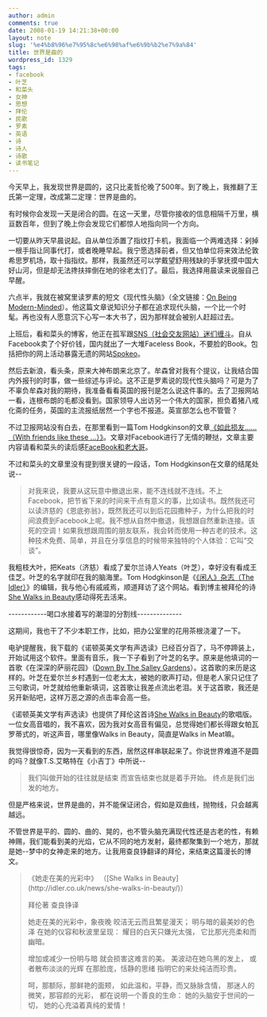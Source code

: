 ```yaml
---
author: admin
comments: true
date: 2008-01-19 14:21:38+00:00
layout: note
slug: '%e4%b8%96%e7%95%8c%e6%98%af%e6%9b%b2%e7%9a%84'
title: 世界是曲的
wordpress_id: 1329
tags:
- facebook
- 叶芝
- 和菜头
- 女神
- 思想
- 拜伦
- 民歌
- 罗素
- 英语
- 诗
- 诗人
- 诗歌
- 读书笔记
---
```


今天早上，我发现世界是圆的，这只比麦哲伦晚了500年。到了晚上，我推翻了王氏第一定理，改成第二定理：世界是曲的。

有时候你会发现一天是闭合的圆。在这一天里，尽管你接收的信息相隔千万里，横亘数百年，但到了晚上你会发现它们都惊人地指向同一个方向。

一切要从昨天早晨说起。自从单位添置了指纹打卡机，我面临一个两难选择：剁掉一根手指让同事代打，或者晚睡早起。我宁愿选择前者，但又怕单位将来效法伦敦希思罗机场，取十指指纹。那样，我虽然还可以学戴望舒用残缺的手掌抚摸中国大好山河，但是却无法搀扶摔倒在地的徐老太们了。最后，我选择用晨读来说服自己早醒。

六点半，我就在被窝里读罗素的短文《现代性头脑》（全文链接：[On Being Modern-Minded](http://www.math.rutgers.edu/~sujith/obm.html)）。他这篇文章说知识分子都在追求现代头脑，一个比一个时髦。再也没有人愿意沉下心写一本大书了，因为那样就会被别人赶超过去。

上班后，看和菜头的博客，他正在孤军跟[SNS（社会交友网站）迷们缠斗](http://www.hecaitou.com/?p=2736)。自从Facebook卖了个好价钱，国内就出了一大堆Faceless Book，不要脸的Book。包括把你的网上活动暴露无遗的网站[Spokeo](http://www.spokeo.com)。

然后去新浪，看头条，原来大神布朗来北京了。牟森曾对我有个提议，让我结合国内外报刊的时事，做一些综述与评论。这不正是罗素说的现代性头脑吗？可是为了不辜负牟森对我的期待，我准备看看英国的报刊是怎么说这件事的。去了卫报网站一看，连根布朗的毛都没看到。国家领导人出访另一个伟大的国家，担负着猪八戒化斋的任务，英国的主流报纸居然一个字也不报道。英宣部怎么也不管管？

不过卫报网站没有白去，在那里看到一篇Tom Hodgkinson的文章[《如此损友……（With friends like these ...）》](http://www.guardian.co.uk/technology/2008/jan/14/facebook)。文章对Facebook进行了无情的鞭挞，文章主要内容请看和菜头的读后感[FaceBook和老大哥](http://www.hecaitou.com/?p=2738)。

不过和菜头的文章里没有提到很关键的一段话，Tom Hodgkinson在文章的结尾处说--





<blockquote>对我来说，我要从这玩意中撤退出来，能不连线就不连线。不上Facebook，把节省下来的时间来干点有意义的事，比如读书。既然我还可以读济慈的《恩底弥翁》，既然我还可以到后花园撒种子，为什么把我的时间浪费到Facebook上呢。我不想从自然中撤退，我想跟自然重新连接。该死的空调！如果我想跟周围的朋友联系，我会转而使用一种古老的技术。这种技术免费、简单，并且在分享信息的时候带来独特的个人体验：它叫“交谈”。</blockquote>



我粗枝大叶，把Keats（济慈）看成了爱尔兰诗人Yeats（叶芝），幸好没有看成王佳芝。叶芝的名字就印在我的脑海里。Tom Hodgkinson是《[《闲人》杂志（The Idler）](http://idler.co.uk/)》的编辑，我与他心有戚戚焉，顺道拜访了这个网站。看到博主被拜伦的诗[She Walks in Beauty](http://idler.co.uk/news/she-walks-in-beauty/)感动得死去活来。

------------喝口水接着写的潮湿的分割线--------------

这期间，我也干了不少本职工作，比如，把办公室里的花用茶根浇灌了一下。

电驴提醒我，我下载的《诺顿英美文学有声选读》已经百分百了，马不停蹄装上，开始试用这个软件。里面有音乐，我一下子看到了叶芝的名字。原来是他填词的一首歌《在深深的萨丽花园》（[Down By The Salley Gardens](http://www.cqcn.com/blog/archives/20050204_down_by_the_salley.html)）。这首歌的来历是这样的。叶芝在爱尔兰乡村遇到一位老太太，被她的歌声打动，但是老人家只记住了三句歌词，叶芝就给他重新填词，这首歌让我差点流出老泪。关于这首歌，我还是另开新贴吧，这样万恶之源的点击率会高一些。

《诺顿英美文学有声选读》也提供了拜伦这首诗[She Walks in Beauty](http://idler.co.uk/news/she-walks-in-beauty/)的歌唱版。一位女高音唱的，我不喜欢，因为我对女高音有偏见，总觉得她们都长得跟女帕瓦罗蒂式的，听这声音，哪里像Walks in Beauty，简直是Walks in Meat嘛。

我觉得很惊奇，因为一天看到的东西，居然这样串联起来了。你说世界难道不是圆的吗？就像T.S.艾略特在《小吉丁》中所说--




<blockquote>
我们叫做开始的往往就是结束
而宣告结束也就是着手开始。
终点是我们出发的地方。</blockquote>



但是严格来说，世界是曲的，并不能保证闭合，假如是双曲线，抛物线，只会越离越远。

不管世界是平的、圆的、曲的、晃的，也不管头脑充满现代性还是古老的性，有赖神赐，我们能看到美的光焰，它从不同的地方发射，最终都聚集到一个地方，那就是她--梦中的女神走来的地方。让我用查良铮翻译的拜伦，来结束这篇漫长的博文。





<blockquote>《她走在美的光彩中》
（[She Walks in Beauty](http://idler.co.uk/news/she-walks-in-beauty/)）

拜伦著 查良铮译 

她走在美的光彩中，象夜晚
皎洁无云而且繁星漫天；
明与暗的最美妙的色泽
在她的仪容和秋波里呈现：
耀目的白天只嫌光太强，
它比那光亮柔和而幽暗。

增加或减少一份明与暗
就会损害这难言的美。
美波动在她乌黑的发上，
或者散布淡淡的光辉
在那脸庞，恬静的思绪
指明它的来处纯洁而珍贵。

呵，那额际，那鲜艳的面颊，
如此温和，平静，而又脉脉含情，
那迷人的微笑，那容颜的光彩，
都在说明一个善良的生命：
她的头脑安于世间的一切，
她的心充溢着真纯的爱情！</blockquote>






